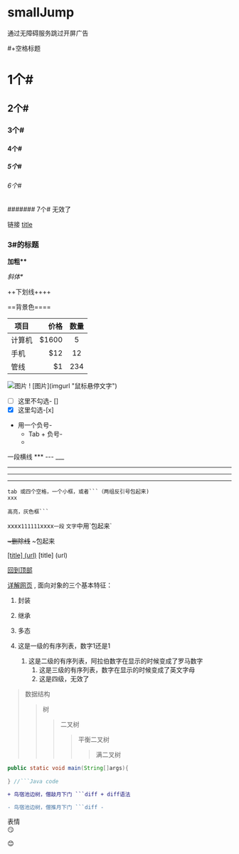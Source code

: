 # smallJump
通过无障碍服务跳过开屏广告

#+空格标题
# 1个#
## 2个#
### 3个#
#### 4个#
##### 5个#
###### 6个#
####### 7个# 无效了

链接
[title](path)

### 3#的标题

**加粗\*\***

*斜体\**

++下划线\+\+++

==背景色\=\===

| 项目        | 价格   |  数量  |
| --------   | -----:  | :----:  |
| 计算机     | \$1600 |   5     |
| 手机        |   \$12   |   12   |
| 管线        |    \$1    |  234  |

![图片](https://ss2.baidu.com/6ONYsjip0QIZ8tyhnq/it/u=4082721491,3981845853&fm=58 "鼠标悬停文字")
\! \[图片\](imgurl "鼠标悬停文字")

- [ ] 这里不勾选- [] 
- [x] 这里勾选-[x] 

- 用一个负号\- 
    - Tab + 负号\- 
    -

一段横线 *** --- ___
*** 
---
___

    tab 或四个空格，一个小框，或者```（两组反引号包起来)
    xxx
```
高亮，灰色框```
```

xxxx`111111`xxxx`一段` `文字`中用\`包起来\`
 
~~\~删除线~~ \~包起来

[[title] (url)](www.baidu.com) [title] (url)

[回到顶部](#3的标题)

[详解网页](https://github.com/guodongxiaren/README)
,
面向对象的三个基本特征：
1. 封装
2. 继承
3. 多态


1. 这是一级的有序列表，数字1还是1
   1. 这是二级的有序列表，阿拉伯数字在显示的时候变成了罗马数字
      1. 这是三级的有序列表，数字在显示的时候变成了英文字母
        1. 这是四级，无效了

> 数据结构
>> 树
>>> 二叉树
>>>> 平衡二叉树
>>>>> 满二叉树

```java
public static void main(String[]args){
    
} //```Java code
```

```diff
+ 鸟宿池边树，僧敲月下门 ```diff + diff语法
```

```diff
- 鸟宿池边树，僧推月下门 ```diff -
```

表情  
:smirk:

:blush: